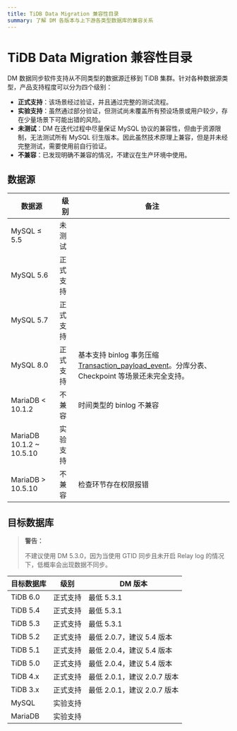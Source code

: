 ```yaml
---
title: TiDB Data Migration 兼容性目录
summary: 了解 DM 各版本与上下游各类型数据库的兼容关系
---
```


# TiDB Data Migration 兼容性目录

DM 数据同步软件支持从不同类型的数据源迁移到 TiDB 集群。针对各种数据源类型，产品支持程度可以分为四个级别：

- **正式支持**：该场景经过验证，并且通过完整的测试流程。
- **实验支持**：虽然通过部分验证，但测试尚未覆盖所有预设场景或用户较少，存在少量场景下可能出错的风险。
- **未测试**：DM 在迭代过程中尽量保证 MySQL 协议的兼容性，但由于资源限制，无法测试所有 MySQL 衍生版本。因此虽然技术原理上兼容，但是并未经完整测试，需要使用前自行验证。
- **不兼容**：已发现明确不兼容的情况，不建议在生产环境中使用。

## 数据源

|数据源|级别|备注|
|-|-|-|
|MySQL ≤ 5.5|未测试|
|MySQL 5.6|正式支持||
|MySQL 5.7|正式支持||
|MySQL 8.0|正式支持|基本支持 binlog 事务压缩 [Transaction_payload_event](https://dev.mysql.com/doc/dev/mysql-server/8.1.0/classbinary__log_1_1Transaction__payload__event.html)。分库分表、Checkpoint 等场景还未完全支持。|
|MariaDB < 10.1.2|不兼容|时间类型的 binlog 不兼容|
|MariaDB 10.1.2 ~ 10.5.10|实验支持||
|MariaDB > 10.5.10|不兼容|检查环节存在权限报错|

## 目标数据库

> **警告：**
>
> 不建议使用 DM 5.3.0，因为当使用 GTID 同步且未开启 Relay log 的情况下，低概率会出现数据不同步。

|目标数据库|级别|DM 版本|
|-|-|-|
|TiDB 6.0|正式支持|最低 5.3.1|
|TiDB 5.4|正式支持|最低 5.3.1|
|TiDB 5.3|正式支持|最低 5.3.1|
|TiDB 5.2|正式支持|最低 2.0.7，建议 5.4 版本|
|TiDB 5.1|正式支持|最低 2.0.4，建议 5.4 版本|
|TiDB 5.0|正式支持|最低 2.0.4，建议 5.4 版本|
|TiDB 4.x|正式支持|最低 2.0.1，建议 2.0.7 版本|
|TiDB 3.x|正式支持|最低 2.0.1，建议 2.0.7 版本|
|MySQL|实验支持||
|MariaDB|实验支持||
